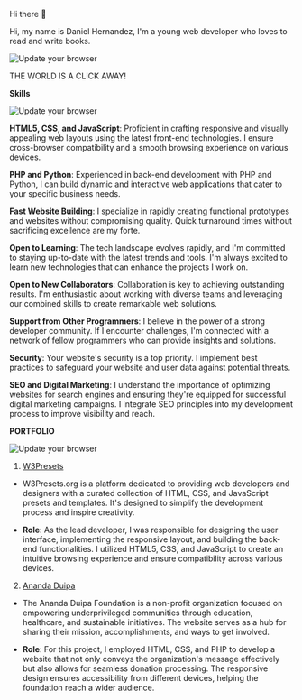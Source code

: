  Hi there 👋
 
Hi, my name is Daniel Hernandez, I'm a young web developer who loves to read and write books. 

![Update your browser](https://www.mkgifs.com/wp-content/uploads/2022/09/Cool-Itachi-Wallpapers-GIF.gif)

THE WORLD IS A CLICK AWAY!

**Skills**

![Update your browser](https://fondazionesvp.it/svpf/wp-content/uploads/2018/02/skills-icon-large.png)

**HTML5, CSS, and JavaScript**: Proficient in crafting responsive and visually appealing web layouts using the latest front-end technologies. I ensure cross-browser compatibility and a smooth browsing experience on various devices.

**PHP and Python**: Experienced in back-end development with PHP and Python, I can build dynamic and interactive web applications that cater to your specific business needs.

**Fast Website Building**: I specialize in rapidly creating functional prototypes and websites without compromising quality. Quick turnaround times without sacrificing excellence are my forte.

**Open to Learning**: The tech landscape evolves rapidly, and I'm committed to staying up-to-date with the latest trends and tools. I'm always excited to learn new technologies that can enhance the projects I work on.

**Open to New Collaborators**: Collaboration is key to achieving outstanding results. I'm enthusiastic about working with diverse teams and leveraging our combined skills to create remarkable web solutions.

**Support from Other Programmers**: I believe in the power of a strong developer community. If I encounter challenges, I'm connected with a network of fellow programmers who can provide insights and solutions.

**Security**: Your website's security is a top priority. I implement best practices to safeguard your website and user data against potential threats.

**SEO and Digital Marketing**: I understand the importance of optimizing websites for search engines and ensuring they're equipped for successful digital marketing campaigns. I integrate SEO principles into my development process to improve visibility and reach.

**PORTFOLIO**

![Update your browser](https://images.squarespace-cdn.com/content/v1/5f61e8e9ade16e25ac3540fe/1600689266809-Z379OTTXM6GAXLQ6VTC4/portfolio.png)

1. [W3Presets](https://w3presets.org)

 - W3Presets.org is a platform dedicated to providing web developers and designers with a curated collection of HTML, CSS, and JavaScript presets and templates. It's designed to simplify the development process and inspire creativity.

- **Role**: As the lead developer, I was responsible for designing the user interface, implementing the responsive layout, and building the back-end functionalities. I utilized HTML5, CSS, and JavaScript to create an intuitive browsing experience and ensure compatibility across various devices.

2. [Ananda Duipa](https://anandaduipa.org) 

- The Ananda Duipa Foundation is a non-profit organization focused on empowering underprivileged communities through education, healthcare, and sustainable initiatives. The website serves as a hub for sharing their mission, accomplishments, and ways to get involved.

- **Role**: For this project, I employed HTML, CSS, and PHP to develop a website that not only conveys the organization's message effectively but also allows for seamless donation processing. The responsive design ensures accessibility from different devices, helping the foundation reach a wider audience.





